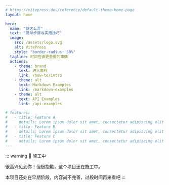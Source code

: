 ```yaml
---
# https://vitepress.dev/reference/default-theme-home-page
layout: home

hero:
  name: "就这么弄"
  text: "简单步骤与实用技巧"
  image:
    src: /assets/logo.svg
    alt: VitePress
    style: "border-radius: 50%"
  tagline: 时间应该更重要的事情
  actions:
    - theme: brand
      text: 进入教程
      link: /how-to/intro
    - theme: alt
      text: Markdown Examples
      link: /markdown-examples
    - theme: alt
      text: API Examples
      link: /api-examples

# features:
#   - title: Feature A
#     details: Lorem ipsum dolor sit amet, consectetur adipiscing elit
#   - title: Feature B
#     details: Lorem ipsum dolor sit amet, consectetur adipiscing elit
#   - title: Feature C
#     details: Lorem ipsum dolor sit amet, consectetur adipiscing elit
---
```


::: warning 🚧 施工中

很高兴见到你！但很抱歉，这个项目还在施工中。

本项目还处在早期阶段，内容尚不完善，过段时间再来看吧
:::